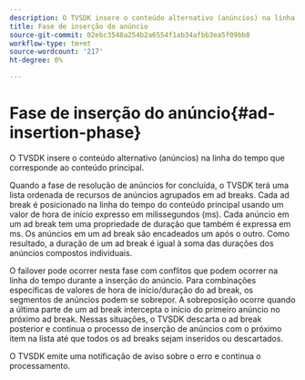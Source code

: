 ```yaml
---
description: O TVSDK insere o conteúdo alternativo (anúncios) na linha do tempo que corresponde ao conteúdo principal.
title: Fase de inserção do anúncio
source-git-commit: 02ebc3548a254b2a6554f1ab34afbb3ea5f09bb8
workflow-type: tm+mt
source-wordcount: '217'
ht-degree: 0%

---
```


# Fase de inserção do anúncio{#ad-insertion-phase}

O TVSDK insere o conteúdo alternativo (anúncios) na linha do tempo que corresponde ao conteúdo principal.

Quando a fase de resolução de anúncios for concluída, o TVSDK terá uma lista ordenada de recursos de anúncios agrupados em ad breaks. Cada ad break é posicionado na linha do tempo do conteúdo principal usando um valor de hora de início expresso em milissegundos (ms). Cada anúncio em um ad break tem uma propriedade de duração que também é expressa em ms. Os anúncios em um ad break são encadeados um após o outro. Como resultado, a duração de um ad break é igual à soma das durações dos anúncios compostos individuais.

O failover pode ocorrer nesta fase com conflitos que podem ocorrer na linha do tempo durante a inserção do anúncio. Para combinações específicas de valores de hora de início/duração do ad break, os segmentos de anúncios podem se sobrepor. A sobreposição ocorre quando a última parte de um ad break intercepta o início do primeiro anúncio no próximo ad break. Nessas situações, o TVSDK descarta o ad break posterior e continua o processo de inserção de anúncios com o próximo item na lista até que todos os ad breaks sejam inseridos ou descartados.

O TVSDK emite uma notificação de aviso sobre o erro e continua o processamento.
